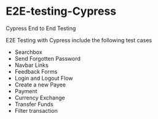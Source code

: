 # E2E-testing-Cypress
Cypress End to End Testing

E2E Testing with Cypress include the following test cases

- Searchbox 
- Send Forgotten Password 
- Navbar Links 
- Feedback Forms 
- Login and Logout Flow 
- Create a new Payee
- Payment 
- Currency Exchange 
- Transfer Funds 
- Filter transaction 
